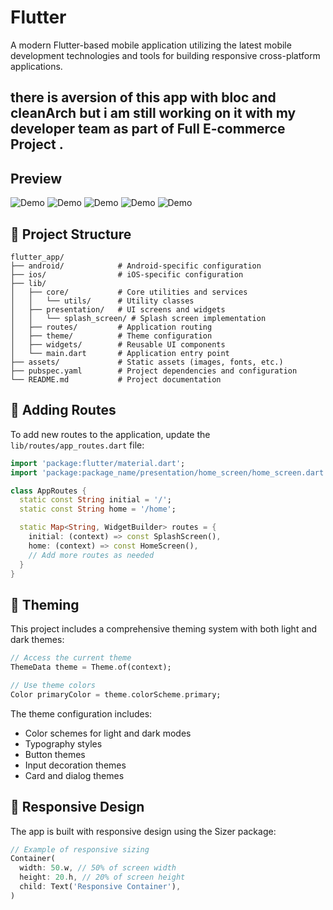# Flutter

A modern Flutter-based mobile application utilizing the latest mobile development technologies and tools for building responsive cross-platform applications.

## there is aversion of this app with bloc and cleanArch but i am still working on it with my developer team as part of Full E-commerce Project .

## Preview 
![Demo](preview/1.png)
![Demo](preview/2.png)
![Demo](preview/3.png)
![Demo](preview/4.png)
![Demo](preview/5.png)


## 📁 Project Structure

```
flutter_app/
├── android/            # Android-specific configuration
├── ios/                # iOS-specific configuration
├── lib/
│   ├── core/           # Core utilities and services
│   │   └── utils/      # Utility classes
│   ├── presentation/   # UI screens and widgets
│   │   └── splash_screen/ # Splash screen implementation
│   ├── routes/         # Application routing
│   ├── theme/          # Theme configuration
│   ├── widgets/        # Reusable UI components
│   └── main.dart       # Application entry point
├── assets/             # Static assets (images, fonts, etc.)
├── pubspec.yaml        # Project dependencies and configuration
└── README.md           # Project documentation
```

## 🧩 Adding Routes

To add new routes to the application, update the `lib/routes/app_routes.dart` file:

```dart
import 'package:flutter/material.dart';
import 'package:package_name/presentation/home_screen/home_screen.dart';

class AppRoutes {
  static const String initial = '/';
  static const String home = '/home';

  static Map<String, WidgetBuilder> routes = {
    initial: (context) => const SplashScreen(),
    home: (context) => const HomeScreen(),
    // Add more routes as needed
  }
}
```

## 🎨 Theming

This project includes a comprehensive theming system with both light and dark themes:

```dart
// Access the current theme
ThemeData theme = Theme.of(context);

// Use theme colors
Color primaryColor = theme.colorScheme.primary;
```

The theme configuration includes:
- Color schemes for light and dark modes
- Typography styles
- Button themes
- Input decoration themes
- Card and dialog themes

## 📱 Responsive Design

The app is built with responsive design using the Sizer package:

```dart
// Example of responsive sizing
Container(
  width: 50.w, // 50% of screen width
  height: 20.h, // 20% of screen height
  child: Text('Responsive Container'),
)
```


